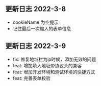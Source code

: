 ## 更新日志 2022-3-8
- cookieName 为空提示
- 记住最后一次输入的表单信息

## 更新日志 2022-3-9
- fix: 修复地址栏为ip时候，添加无效的问题
- feat: 增加填入地址带协议头的兼容
- feat: 增加开发环境和测试环境的快捷方式
- feat: 完善表单校验